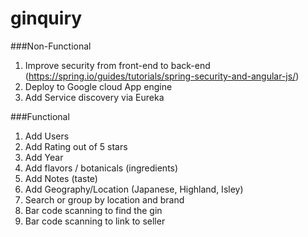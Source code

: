 # ginquiry

###Non-Functional 
1. Improve security from front-end to back-end (https://spring.io/guides/tutorials/spring-security-and-angular-js/)
1. Deploy to Google cloud App engine
1. Add Service discovery via Eureka

###Functional
1. Add Users
1. Add Rating out of 5 stars
1. Add Year
1. Add flavors / botanicals (ingredients)
1. Add Notes (taste)
1. Add Geography/Location (Japanese, Highland, Isley)
1. Search or group by location and brand 
1. Bar code scanning to find the gin
1. Bar code scanning to link to seller
